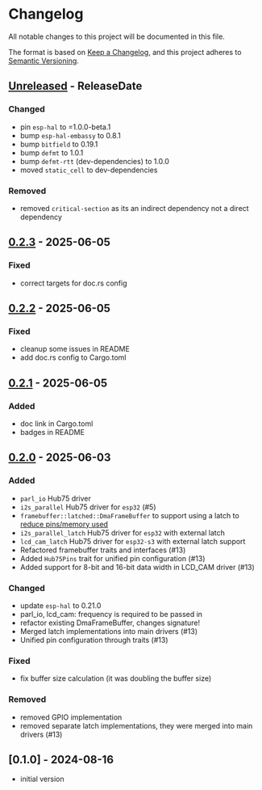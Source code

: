 # Changelog

All notable changes to this project will be documented in this file.

The format is based on [Keep a Changelog](https://keepachangelog.com/en/1.0.0/),
and this project adheres to [Semantic Versioning](https://semver.org/spec/v2.0.0.html).

<!-- next-header -->

## [Unreleased] - ReleaseDate

### Changed

- pin `esp-hal` to =1.0.0-beta.1
- bump `esp-hal-embassy` to 0.8.1
- bump `bitfield` to 0.19.1
- bump `defmt` to 1.0.1
- bump `defmt-rtt` (dev-dependencies) to 1.0.0
- moved `static_cell` to dev-dependencies

### Removed

- removed `critical-section` as its an indirect dependency not a direct dependency

## [0.2.3] - 2025-06-05

### Fixed

- correct targets for doc.rs config

## [0.2.2] - 2025-06-05

### Fixed

- cleanup some issues in README
- add doc.rs config to Cargo.toml

## [0.2.1] - 2025-06-05

### Added

- doc link in Cargo.toml
- badges in README

## [0.2.0] - 2025-06-03

### Added

- `parl_io` Hub75 driver
- `i2s_parallel` Hub75 driver for `esp32` (#5)
- `framebuffer::latched::DmaFrameBuffer` to support using a latch to [reduce pins/memory used](https://github.com/pixelmatix/SmartMatrix/blob/master/extras/hardware/ESP32/SmartLEDShield_ESP32_V0_sch.pdf)
- `i2s_parallel_latch` Hub75 driver for `esp32` with external latch
- `lcd_cam_latch` Hub75 driver for `esp32-s3` with external latch support
- Refactored framebuffer traits and interfaces (#13)
- Added `Hub75Pins` trait for unified pin configuration (#13)
- Added support for 8-bit and 16-bit data width in LCD_CAM driver (#13)

### Changed

- update `esp-hal` to 0.21.0
- parl_io, lcd_cam: frequency is required to be passed in
- refactor existing DmaFrameBuffer, changes signature!
- Merged latch implementations into main drivers (#13)
- Unified pin configuration through traits (#13)

### Fixed

- fix buffer size calculation (it was doubling the buffer size)

### Removed

- removed GPIO implementation
- removed separate latch implementations, they were merged into main drivers (#13)

## [0.1.0] - 2024-08-16

- initial version

<!-- next-url -->
[Unreleased]: https://github.com/liebman/esp-hub75/compare/v0.2.3...HEAD
[0.2.3]: https://github.com/liebman/esp-hub75/compare/v0.2.2...v0.2.3
[0.2.2]: https://github.com/liebman/esp-hub75/compare/v0.2.1...v0.2.2
[0.2.1]: https://github.com/liebman/esp-hub75/compare/v0.2.0...v0.2.1
[0.2.0]: https://github.com/liebman/esp-hub75/compare/v0.1.0...v0.2.0
